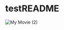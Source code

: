# testREADME


![My Movie (2)](https://github.com/Rena52107/testREADME/assets/124336364/928439ae-6855-4a9b-ae3c-ff58c1a65d1d)
